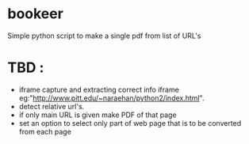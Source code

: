 # bookeer
Simple python script to make a single pdf from list of URL's

# TBD :
  * iframe capture and extracting correct info iframe eg:"http://www.pitt.edu/~naraehan/python2/index.html".
  * detect relative url's.
  * if only main URL is given make PDF of that page
  * set an option to select only part of web page that is to be converted from each page 
